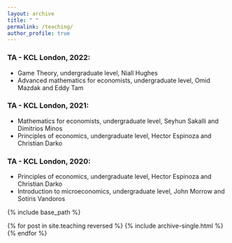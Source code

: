 ```yaml
---
layout: archive
title: " "
permalink: /teaching/
author_profile: true
---
```


### TA - KCL London, 2022:
* Game Theory, undergraduate level, Niall Hughes
* Advanced mathematics for economists, undergraduate level, Omid Mazdak and Eddy Tam

### TA - KCL London, 2021:
* Mathematics for economists, undergraduate level, Seyhun Sakalli and Dimitrios Minos
* Principles of economics, undergraduate level, Hector Espinoza and Christian Darko  

### TA - KCL London, 2020:
* Principles of economics, undergraduate level, Hector Espinoza and Christian Darko  
* Introduction to microeconomics, undergraduate level, John Morrow and Sotiris Vandoros

{% include base_path %}

{% for post in site.teaching reversed %}
  {% include archive-single.html %}
{% endfor %}
